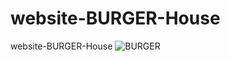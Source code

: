 # website-BURGER-House
website-BURGER-House
![BURGER](https://user-images.githubusercontent.com/75854041/135026780-98d08ec2-eb6b-490b-b7b7-fba9f99d1421.png)

